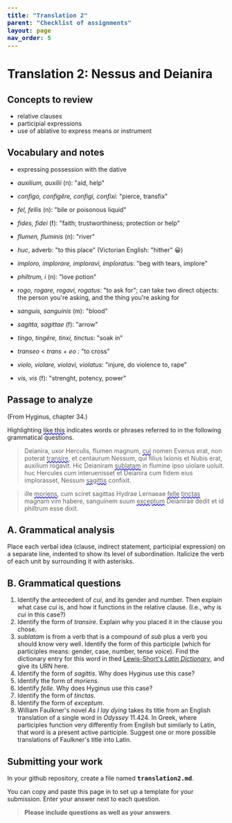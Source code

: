```yaml
---
title: "Translation 2"
parent: "Checklist of assignments"
layout: page
nav_order: 5
---
```


# Translation 2: Nessus and Deianira


## Concepts to review 

- relative clauses
- participial expressions
- use of ablative to express means or instrument


## Vocabulary and notes

- expressing possession with the dative

- *auxilium, auxilii* (n): "aid, help"
- *configo, configĕre, configi, confixi*: "pierce, transfix"
- *fel, fellis* (n): "bile or poisonous liquid"
- *fides, fidei* (f): "faith; trustworthiness;  protection or help"
- *flumen, fluminis* (n): "river"
- *huc*, adverb: "to this place" (Victorian English: "hither" 😀)
- *imploro, implorare, imploravi, imploratus*: "beg with tears, implore"
- *philtrum, i* (n): "love potion"
- *rogo, rogare, rogavi, rogatus*: "to ask for"; can take two direct objects: the person you're asking, and the thing you're asking for
- *sanguis, sanguinis* (m): "blood"
- *sagitta, sagittae* (f): "arrow"
- *tingo, tingĕre, tinxi, tinctus*: "soak in"
- *transeo* < *trans* + *eo* : "to cross"
- *violo, violare, violavi, violatus*: "injure, do violence to, rape"
- *vis, vis* (f): "strenght, potency, power"


## Passage to analyze

(From Hyginus, chapter 34.)

Highlighting <span class='query'>like this</span> indicates words or phrases referred to in the following grammatical questions.

> Deianira, uxor Herculis, flumen magnum, <span class='query'>cui</span> nomen Evenus erat, non poterat <span class='query'>transire</span>, et centaurum Nessum, qui filius Ixionis et Nubis erat, auxilium rogavit.  Hic Deianiram <span class='query'>sublatam</span> in flumine ipso uiolare uoluit. huc Hercules cum interuenisset et Deianira cum fidem eius implorasset, Nessum <span class='query'>sagittis</span> confixit.

> ille <span class='query'>moriens</span>, cum sciret sagittas Hydrae Lernaeae <span class='query'>felle</span> <span class='query'>tinctas</span> magnam vim habere, sanguinem suum <span class='query'>exceptum</span> Deianirae dedit et id philtrum esse dixit.


## A. Grammatical analysis

Place each verbal idea (clause, indirect statement, participial expression) on a separate line, indented to show its level of subordination.  Italicize the verb of each unit by surrounding it with asterisks.



## B. Grammatical questions

1. Identify the antecedent of *cui*, and its gender and number. Then explain what case *cui* is, and how it functions in the relative clause. (I.e., why is *cui* in this case?)
2. Identify the form of *transire*.  Explain why you placed it in the clause you chose.
3. *sublatam* is from a verb that is a compound of *sub* plus a verb you should know very well.  Identify the form of this participle (which for participles means: gender, case, number, tense voice).  Find the dictionary entry for this word in thed [Lewis-Short's *Latin Dictionary*](http://folio2.furman.edu/lewis-short/index.html), and give its URN here.
4.  Identify the form of *sagittis*.  Why does Hyginus use this case?
5.  Identify the form of *moriens*.  
6.  Identify *felle*.  Why does Hyginus use this case?
7.  Identify the form of *tinctas*.
8.  Identify the form of *exceptum*.
9.  William Faulkner's novel *As I lay dying* takes its title from an English translation of a single word in *Odyssey* 11.424.  In Greek, where participles function very differently from English but similarly to Latin, that word is a present active participle.  Suggest one or more possible translations of Faulkner's title into Latin.

## Submitting your work



In your github repository, create a file named `translation2.md`.

You can copy and paste this page in to set up a template for your submission.  Enter your answer next to each question.

> **Please include questions as well as your answers**. 





<style>
code {
  font-size: 100%;
  font-weight:  bold;
}

.query {
  text-decoration-line: underline;
  text-decoration-style: wavy;
  text-decoration-color: blue;
}
</style>
<link rel="stylesheet" type="text/css" href="../../css/introlatin.css">
